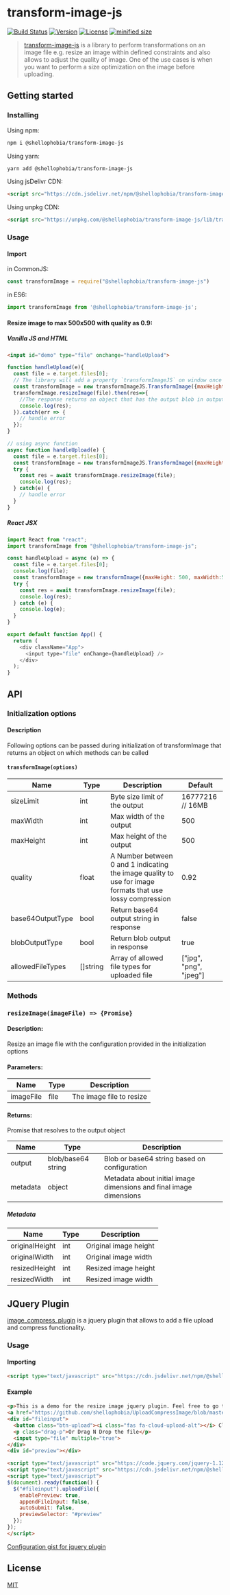 # transform-image-js

[![Build Status](https://img.shields.io/travis/shellophobia/transform-image-js.svg)](https://travis-ci.org/github/shellophobia/transform-image-js)
[![Version](https://img.shields.io/npm/v/@shellophobia/transform-image-js.svg)](https://www.npmjs.com/package/@shellophobia/transform-image-js)
[![License](https://img.shields.io/npm/l/@shellophobia/transform-image-js.svg)](https://www.npmjs.com/package/@shellophobia/transform-image-js)
[![minified size](https://img.shields.io/bundlephobia/min/@shellophobia/transform-image-js.svg)](https://www.npmjs.com/package/@shellophobia/transform-image-js)

> [transform-image-js](https://github.com/shellophobia/transform-image-js) is a library to perform transformations on an image file e.g. resize an image within defined constraints and also allows to adjust the quality of image. One of the use cases is when you want to perform a size optimization on the image before uploading.

## Getting started

### Installing

Using npm:

```bash
npm i @shellophobia/transform-image-js
```

Using yarn:

```bash
yarn add @shellophobia/transform-image-js
```

Using jsDelivr CDN:

```html
<script src="https://cdn.jsdelivr.net/npm/@shellophobia/transform-image-js/lib/transform-image-js.min.js"></script>
```

Using unpkg CDN:

```html
<script src="https://unpkg.com/@shellophobia/transform-image-js/lib/transform-image-js.min.js"></script>
```

### Usage

#### Import

in CommonJS:
```js
const transformImage = require("@shellophobia/transform-image-js")
```

in ES6:

```js
import transformImage from '@shellophobia/transform-image-js';
```

#### Resize image to max 500x500 with quality as 0.9:

##### Vanilla JS and HTML
```html
<input id="demo" type="file" onchange="handleUpload">
```
```js
function handleUpload(e){
  const file = e.target.files[0];
  // The library will add a property `transformImageJS` on window once you import it
  const transformImage = new transformImageJS.TransformImage({maxHeight: 500, maxWidth:500, quality:0.9});
  transformImage.resizeImage(file).then(res=>{
    //The response returns an object that has the output blob in output attribute and has metadata for image sizes before and after transformation
    console.log(res);
  }).catch(err => {
    // handle error
  });
}

// using async function
async function handleUpload(e) {
  const file = e.target.files[0];
  const transformImage = new transformImageJS.TransformImage({maxHeight: 500, maxWidth:500, quality:0.9});
  try {
    const res = await transformImage.resizeImage(file);
    console.log(res);
  } catch(e) {
    // handle error
  }
}
```

##### React JSX
```js
import React from "react";
import transformImage from "@shellophobia/transform-image-js";

const handleUpload = async (e) => {
  const file = e.target.files[0];
  console.log(file);
  const transformImage = new transformImage({maxHeight: 500, maxWidth:500, quality:0.9});
  try {
    const res = await transformImage.resizeImage(file);
    console.log(res);
  } catch (e) {
    console.log(e);
  }
}

export default function App() {
  return (
    <div className="App">
      <input type="file" onChange={handleUpload} />
    </div>
  );
}
```

## API

### Initialization options

#### Description
Following options can be passed during initialization of transformImage that returns an object on which methods can be called

#### `transformImage(options)`

| Name             | Type     | Description                                                                                                | Default                |
|------------------|----------|------------------------------------------------------------------------------------------------------------|------------------------|
| sizeLimit        | int      | Byte size limit of the output                                                                              | 16777216 // 16MB       |
| maxWidth         | int      | Max width of the output                                                                                    | 500                    |
| maxHeight        | int      | Max height of the output                                                                                   | 500                    |
| quality          | float    | A Number between 0 and 1 indicating the image quality to use for  image formats that use lossy compression | 0.92                   |
| base64OutputType | bool     | Return base64 output string in response                                                                    | false                  |
| blobOutputType   | bool     | Return blob output in response                                                                             | true                   |
| allowedFileTypes | []string | Array of allowed file types for uploaded file                                                              | ["jpg", "png", "jpeg"] |


### Methods

### `resizeImage(imageFile) => {Promise}`

#### Description:
Resize an image file with the configuration provided in the initialization options

#### Parameters:
| Name          | Type | Description              |
|---------------|------|--------------------------|
| imageFile     | file | The image file to resize |

#### Returns:
Promise that resolves to the output object

| Name     | Type               | Description                                                        |
|----------|--------------------|--------------------------------------------------------------------|
| output   | blob/base64 string | Blob or base64 string based on configuration                       |
| metadata | object             | Metadata about initial image dimensions and final image dimensions |

##### Metadata
| Name           | Type | Description           |
|----------------|------|-----------------------|
| originalHeight | int  | Original image height |
| originalWidth  | int  | Original image width  |
| resizedHeight  | int  | Resized image height  |
| resizedWidth   | int  | Resized image width   |

## JQuery Plugin
[image_compress_plugin](https://cdn.jsdelivr.net/npm/@shellophobia/transform-image-js@1.0.3/jquery_plugin/image_compress_plugin.js) is a jquery plugin that allows to add a file upload and compress functionality.

### Usage

#### Importing
```html
<script type="text/javascript" src="https://cdn.jsdelivr.net/npm/@shellophobia/transform-image-js/jquery_plugin/image_compress_plugin.js"></script>
```

#### Example
```html
<p>This is a demo for the resize image jquery plugin. Feel free to go through the source code 
<a href="https://github.com/shellophobia/UploadCompressImage/blob/master/jquery_plugin/image_compress_plugin.js">here</a></p>
<div id="fileinput">
  <button class="btn-upload"><i class="fas fa-cloud-upload-alt"></i> Click Here to Upload</button>
  <p class="drag-p">Or Drag N Drop the file</p>
  <input type="file" multiple="true">
</div>
<div id="preview"></div>

<script type="text/javascript" src="https://code.jquery.com/jquery-1.12.4.min.js"></script>
<script type="text/javascript" src="https://cdn.jsdelivr.net/npm/@shellophobia/transform-image-js/jquery_plugin/image_compress_plugin.js"></script>
<script type="text/javascript">
$(document).ready(function() {
  $("#fileinput").uploadFile({
    enablePreview: true,
    appendFileInput: false,
    autoSubmit: false,
    previewSelector: "#preview"
  });
});
</script>
```

[Configuration gist for jquery plugin](https://gist.github.com/shellophobia/547a13696996eebbcf20b19f1bfffca4)

## License

[MIT](http://opensource.org/licenses/MIT)
